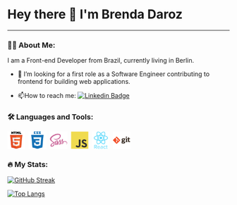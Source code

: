
<!--
**brenda-daroz/brenda-daroz** is a ✨ _special_ ✨ repository because its `README.md` (this file) appears on your GitHub profile.

Here are some ideas to get you started:

- 🔭 I’m currently working on ...
- 🌱 I’m currently learning ...
- 👯 I’m looking to collaborate on ...
- 🤔 I’m looking for help with ...
- 💬 Ask me about ...
- 📫 How to reach me: ...
- 😄 Pronouns: ...
- ⚡ Fun fact: ...
-->


<h1>Hey there 👋 I'm Brenda Daroz</h1>

---

### :woman_technologist: About Me:

I am a Front-end Developer from Brazil, currently living in Berlin.

- :telescope: I’m looking for a first role as a Software Engineer contributing to frontend for building web applications.

- :mailbox:How to reach me: [![Linkedin Badge](https://img.shields.io/badge/-brenda-blue?style=flat&logo=Linkedin&logoColor=white)](https://www.linkedin.com/in/brendadz/)

### :hammer_and_wrench: Languages and Tools:

<div>
  <img src="https://github.com/devicons/devicon/blob/master/icons/html5/html5-original-wordmark.svg" title="HTML5" alt="HTML" width="40" height="40"/>&nbsp;
  <img src="https://github.com/devicons/devicon/blob/master/icons/css3/css3-plain-wordmark.svg"  title="CSS3" alt="CSS" width="40" height="40"/>&nbsp;
  <img src="https://github.com/devicons/devicon/blob/master/icons/sass/sass-original.svg" title="Sass" alt="Sass" width="40" height="40"/>&nbsp;
  <img src="https://github.com/devicons/devicon/blob/master/icons/javascript/javascript-original.svg" title="JavaScript" alt="JavaScript" width="40" height="40"/>&nbsp;
  <img src="https://github.com/devicons/devicon/blob/master/icons/react/react-original-wordmark.svg" title="React" alt="React" width="40" height="40"/>&nbsp;
  <img src="https://github.com/devicons/devicon/blob/master/icons/git/git-original-wordmark.svg" title="Git" alt="Git" width="40" height="40"/>
</div>

### :fire: My Stats:

[![GitHub Streak](http://github-readme-streak-stats.herokuapp.com?user=brenda-daroz&theme=dark&background=000000)](https://git.io/streak-stats)

[![Top Langs](https://github-readme-stats.vercel.app/api/top-langs/?username=brenda-daroz&layout=compact&theme=vision-friendly-dark)](https://github.com/anuraghazra/github-readme-stats)

<img src="https://komarev.com/ghpvc/?username=brenda-daroz&style=flat-square&color=blue" alt=""/>
